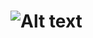 # ![Alt text]([path/to/image.png](https://github.com/Kesmondlw79/dashboard/blob/main/IMG_0392.PNG))
